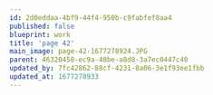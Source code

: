 ```yaml
---
id: 2d0eddaa-4bf9-44f4-950b-c9fabfef8aa4
published: false
blueprint: work
title: 'page 42'
main_image: page-42-1677278924.JPG
parent: 46320450-ec9a-48be-a8d8-3a7ec0447c40
updated_by: 7fc42862-88cf-4231-8a06-3e1f93ee1fbb
updated_at: 1677278933
---
```

